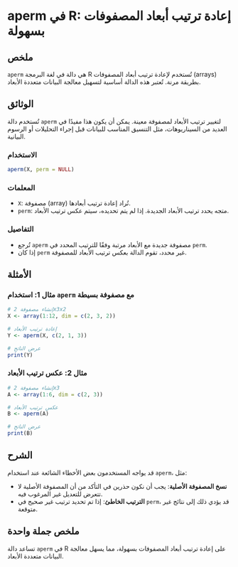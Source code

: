 <!--
Meta Description: # aperm في R: إعادة ترتيب أبعاد المصفوفات بسهولة ## ملخص `aperm` هي دالة في لغة البرمجة R تُستخدم لإعادة ترتيب أبعاد المصفوفات (arrays) بطريقة مرنة. ت...
Meta Keywords: ترتيب, aperm, الأبعاد, perm, مصفوفة
-->

# aperm في R: إعادة ترتيب أبعاد المصفوفات بسهولة

## ملخص
`aperm` هي دالة في لغة البرمجة R تُستخدم لإعادة ترتيب أبعاد المصفوفات (arrays) بطريقة مرنة. تُعتبر هذه الدالة أساسية لتسهيل معالجة البيانات متعددة الأبعاد.

## الوثائق
تُستخدم دالة `aperm` لتغيير ترتيب الأبعاد لمصفوفة معينة. يمكن أن يكون هذا مفيدًا في العديد من السيناريوهات، مثل التنسيق المناسب للبيانات قبل إجراء التحليلات أو الرسوم البيانية.

### الاستخدام
```R
aperm(X, perm = NULL)
```

### المعلمات
- `X`: مصفوفة (array) تُراد إعادة ترتيب أبعادها.
- `perm`: متجه يحدد ترتيب الأبعاد الجديدة. إذا لم يتم تحديده، سيتم عكس ترتيب الأبعاد.

### التفاصيل
- تُرجع `aperm` مصفوفة جديدة مع الأبعاد مرتبة وفقًا للترتيب المحدد في `perm`.
- إذا كان `perm` غير محدد، تقوم الدالة بعكس ترتيب الأبعاد للمصفوفة.

## الأمثلة
### مثال 1: استخدام `aperm` مع مصفوفة بسيطة
```R
# إنشاء مصفوفة 2x3x2
X <- array(1:12, dim = c(2, 3, 2))

# إعادة ترتيب الأبعاد
Y <- aperm(X, c(2, 1, 3))

# عرض الناتج
print(Y)
```

### مثال 2: عكس ترتيب الأبعاد
```R
# إنشاء مصفوفة 2x3
A <- array(1:6, dim = c(2, 3))

# عكس ترتيب الأبعاد
B <- aperm(A)

# عرض الناتج
print(B)
```

## الشرح
قد يواجه المستخدمون بعض الأخطاء الشائعة عند استخدام `aperm`، مثل:
- **نسخ المصفوفة الأصلية**: يجب أن نكون حذرين في التأكد من أن المصفوفة الأصلية لا تتعرض للتعديل غير المرغوب فيه.
- **الترتيب الخاطئ**: إذا تم تحديد ترتيب غير صحيح في `perm`، قد يؤدي ذلك إلى نتائج غير متوقعة.

## ملخص جملة واحدة
تساعد دالة `aperm` في R على إعادة ترتيب أبعاد المصفوفات بسهولة، مما يسهل معالجة البيانات متعددة الأبعاد.